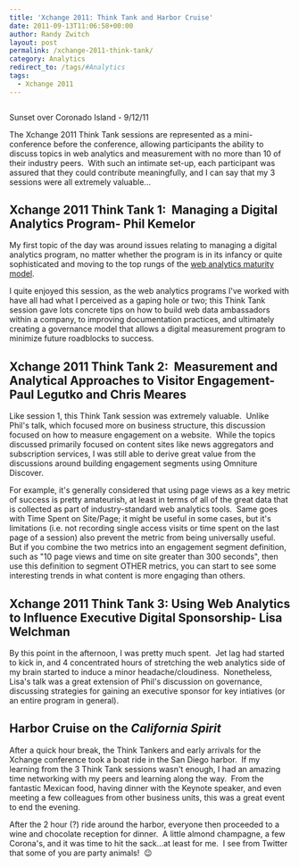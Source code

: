 ```yaml
---
title: 'Xchange 2011: Think Tank and Harbor Cruise'
date: 2011-09-13T11:06:58+00:00
author: Randy Zwitch
layout: post
permalink: /xchange-2011-think-tank/
category: Analytics
redirect_to: /tags/#Analytics
tags:
  - Xchange 2011
---
```

<div id="attachment_558" style="width: 637px" class="wp-caption aligncenter">
  <img class="size-full wp-image-558" title="sunset-san-diego-harbor" /wp-content/uploads/2011/09/sunset-san-diego-harbor.jpg?fit=627%2C338" alt="" srcset="http://i0.wp.com/randyzwitch.com/wp-content/uploads/2011/09/sunset-san-diego-harbor.jpg?w=627 627w, http://i0.wp.com/randyzwitch.com/wp-content/uploads/2011/09/sunset-san-diego-harbor.jpg?resize=300%2C161 300w, http://i0.wp.com/randyzwitch.com/wp-content/uploads/2011/09/sunset-san-diego-harbor.jpg?resize=500%2C269 500w" sizes="(max-width: 627px) 100vw, 627px" data-recalc-dims="1" />

  <p class="wp-caption-text">
    Sunset over Coronado Island - 9/12/11
  </p>
</div>

The Xchange 2011 Think Tank sessions are represented as a mini-conference before the conference, allowing participants the ability to discuss topics in web analytics and measurement with no more than 10 of their industry peers.  With such an intimate set-up, each participant was assured that they could contribute meaningfully, and I can say that my 3 sessions were all extremely valuable...



## Xchange 2011 Think Tank 1:  Managing a Digital Analytics Program- Phil Kemelor

My first topic of the day was around issues relating to managing a digital analytics program, no matter whether the program is in its infancy or quite sophisticated and moving to the top rungs of the <a title="Web Analytics Maturity Model" href="http://blog.immeria.net/2009/05/web-analytics-maturity-model.html" target="_blank">web analytics maturity model</a>.

I quite enjoyed this session, as the web analytics programs I've worked with have all had what I perceived as a gaping hole or two; this Think Tank session gave lots concrete tips on how to build web data ambassadors within a company, to improving documentation practices, and ultimately creating a governance model that allows a digital measurement program to minimize future roadblocks to success.

## Xchange 2011 Think Tank 2:  Measurement and Analytical Approaches to Visitor Engagement- Paul Legutko and Chris Meares

Like session 1, this Think Tank session was extremely valuable.  Unlike Phil's talk, which focused more on business structure, this discussion focused on how to measure engagement on a website.  While the topics discussed primarily focused on content sites like news aggregators and subscription services, I was still able to derive great value from the discussions around building engagement segments using Omniture Discover.

For example, it's generally considered that using page views as a key metric of success is pretty amateurish, at least in terms of all of the great data that is collected as part of industry-standard web analytics tools.  Same goes with Time Spent on Site/Page; it might be useful in some cases, but it's limitations (i.e. not recording single access visits or time spent on the last page of a session) also prevent the metric from being universally useful.  But if you combine the two metrics into an engagement segment definition, such as "10 page views and time on site greater than 300 seconds", then use this definition to segment OTHER metrics, you can start to see some interesting trends in what content is more engaging than others.

## Xchange 2011 Think Tank 3: Using Web Analytics to Influence Executive Digital Sponsorship- Lisa Welchman

By this point in the afternoon, I was pretty much spent.  Jet lag had started to kick in, and 4 concentrated hours of stretching the web analytics side of my brain started to induce a minor headache/cloudiness.  Nonetheless, Lisa's talk was a great extension of Phil's discussion on governance, discussing strategies for gaining an executive sponsor for key intiatives (or an entire program in general).

## Harbor Cruise on the _California Spirit_

After a quick hour break, the Think Tankers and early arrivals for the Xchange conference took a boat ride in the San Diego harbor.  If my learning from the 3 Think Tank sessions wasn't enough, I had an amazing time networking with my peers and learning along the way.  From the fantastic Mexican food, having dinner with the Keynote speaker, and even meeting a few colleagues from other business units, this was a great event to end the evening.

After the 2 hour (?) ride around the harbor, everyone then proceeded to a wine and chocolate reception for dinner.  A little almond champagne, a few Corona's, and it was time to hit the sack...at least for me.  I see from Twitter that some of you are party animals!  😉

